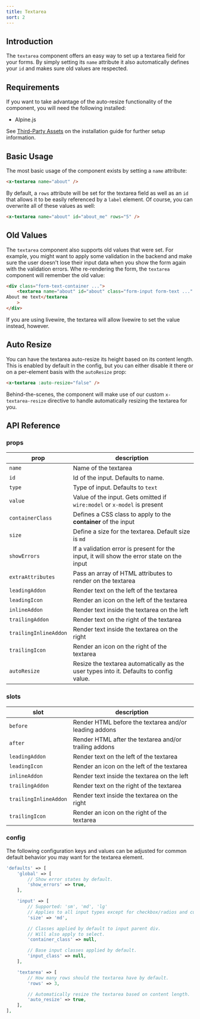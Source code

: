 ```yaml
---
title: Textarea
sort: 2
---
```


## Introduction

The `textarea` component offers an easy way to set up a textarea field for your forms.
By simply setting its `name` attribute it also automatically defines your `id` and makes
sure old values are respected.

## Requirements

If you want to take advantage of the auto-resize functionality of the component, you will need the following installed:

- Alpine.js

See [Third-Party Assets](/docs/laravel-form-components/{version}/installation#user-content-third-party-assets) on the installation guide for further setup information.

## Basic Usage

The most basic usage of the component exists by setting a `name` attribute:

```html
<x-textarea name="about" />
```

By default, a `rows` attribute will be set for the textarea field as well as an `id` that allows
it to be easily referenced by a `label` element. Of course, you can overwrite all of these
values as well:

```html
<x-textarea name="about" id="about_me" rows="5" />
```

## Old Values

The `textarea` component also supports old values that were set. For example, you
might want to apply some validation in the backend and make sure the user doesn't
lose their input data when you show the form again with the validation errors. Whe
re-rendering the form, the `textarea` component will remember the old value:

```html
<div class="form-text-container ...">
    <textarea name="about" id="about" class="form-input form-text ..." rows="3">
About me text</textarea
    >
</div>
```

If you are using livewire, the textarea will allow livewire to set the value instead, however.

## Auto Resize

You can have the textarea auto-resize its height based on its content length. This is enabled by default in the config, but you
can either disable it there or on a per-element basis with the `autoResize` prop:

```html
<x-textarea :auto-resize="false" />
```

Behind-the-scenes, the component will make use of our custom `x-textarea-resize` directive to handle automatically resizing the
textarea for you.

## API Reference

### props

| prop                  | description                                                                               |
| --------------------- | ----------------------------------------------------------------------------------------- |
| `name`                | Name of the textarea                                                                      |
| `id`                  | Id of the input. Defaults to name.                                                        |
| `type`                | Type of input. Defaults to `text`                                                         |
| `value`               | Value of the input. Gets omitted if `wire:model` or `x-model` is present                  |
| `containerClass`      | Defines a CSS class to apply to the **container** of the input                            |
| `size`                | Define a size for the textarea. Default size is `md`                                      |
| `showErrors`          | If a validation error is present for the input, it will show the error state on the input |
| `extraAttributes`     | Pass an array of HTML attributes to render on the textarea                                |
| `leadingAddon`        | Render text on the left of the textarea                                                   |
| `leadingIcon`         | Render an icon on the left of the textarea                                                |
| `inlineAddon`         | Render text inside the textarea on the left                                               |
| `trailingAddon`       | Render text on the right of the textarea                                                  |
| `trailingInlineAddon` | Render text inside the textarea on the right                                              |
| `trailingIcon`        | Render an icon on the right of the textarea                                               |
| `autoResize`          | Resize the textarea automatically as the user types into it. Defaults to config value.    |

### slots

| slot                  | description                                           |
| --------------------- | ----------------------------------------------------- |
| `before`              | Render HTML before the textarea and/or leading addons |
| `after`               | Render HTML after the textarea and/or trailing addons |
| `leadingAddon`        | Render text on the left of the textarea               |
| `leadingIcon`         | Render an icon on the left of the textarea            |
| `inlineAddon`         | Render text inside the textarea on the left           |
| `trailingAddon`       | Render text on the right of the textarea              |
| `trailingInlineAddon` | Render text inside the textarea on the right          |
| `trailingIcon`        | Render an icon on the right of the textarea           |

### config

The following configuration keys and values can be adjusted for common default behavior
you may want for the textarea element.

```php
'defaults' => [
    'global' => [
        // Show error states by default.
        'show_errors' => true,
    ],

    'input' => [
        // Supported: 'sm', 'md', 'lg'
        // Applies to all input types except for checkbox/radios and custom select.
        'size' => 'md',

        // Classes applied by default to input parent div.
        // Will also apply to select.
        'container_class' => null,

        // Base input classes applied by default.
        'input_class' => null,
    ],

    'textarea' => [
        // How many rows should the textarea have by default.
        'rows' => 3,

        // Automatically resize the textarea based on content length.
        'auto_resize' => true,
    ],
],
```
